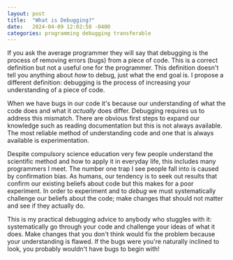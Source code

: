 ```yaml
---
layout: post
title:  "What is Debugging?"
date:   2024-04-09 12:02:58 -0400
categories: programming debugging transferable
---
```

If you ask the average programmer they will say that debugging is the process of removing errors (bugs) from a piece of code. This is a correct definition but not a useful one for the programmer. This definition doesn't tell you anything about *how* to debug, just what the end goal is. I propose a different definition: debugging is the process of increasing your understanding of a piece of code.

When we have bugs in our code it's because our understanding of what the code does and what it *actually* does differ. Debugging requires us to address this mismatch. There are obvious first steps to expand our knowledge such as reading documentation but this is not always available. The most reliable method of understanding code and one that is always available is experimentation.

Despite compulsory science education very few people understand the scientific method and how to apply it in everyday life, this includes many programmers I meet. The number one trap I see people fall into is caused by confirmation bias. As humans, our tendency is to seek out results that confirm our existing beliefs about code but this makes for a poor experiment. In order to experiment and to *debug* we must systematically challenge our beliefs about the code; make changes that should not matter and see if they actually do.

This is my practical debugging advice to anybody who stuggles with it: systematically go through your code and challenge your ideas of what it does. Make changes that you don't think would fix the problem because your understanding is flawed. If the bugs were you're naturally inclined to look, you probably wouldn't have bugs to begin with!